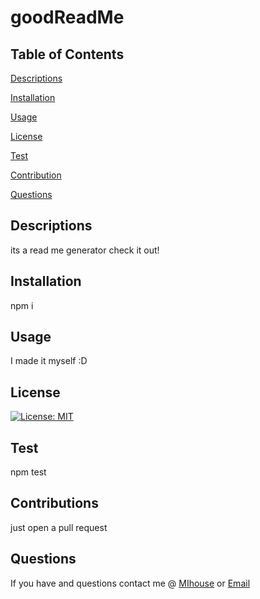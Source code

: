 
# goodReadMe 
## Table of Contents 
[Descriptions](#Descriptions)

[Installation](#Installation)

[Usage](#Usage)

[License](#License)

[Test](#Test)

[Contribution](#Contribution)

[Questions](#Questions)

## Descriptions
its a read me generator check it out!
## Installation
npm i
## Usage
I made it myself :D
## License
[![License: MIT](https://img.shields.io/badge/License-MIT-yellow.svg)](https://opensource.org/licenses/MIT)
## Test
npm test
## Contributions
just open a pull request
## Questions 
If you have and questions contact me @ [MIhouse](https://github.com/MIllhouse36) or [Email](https://Millhousekevin@gmail.com)
